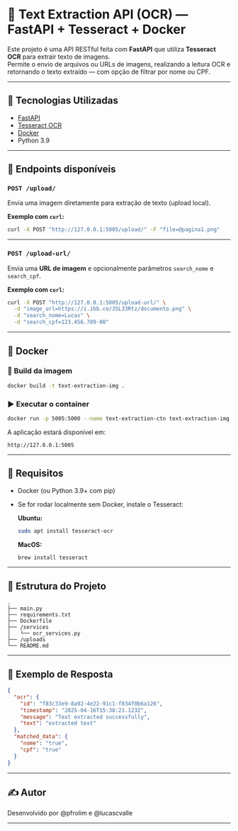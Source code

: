 # 📄 Text Extraction API (OCR) — FastAPI + Tesseract + Docker

Este projeto é uma API RESTful feita com **FastAPI** que utiliza **Tesseract OCR** para extrair texto de imagens.  
Permite o envio de arquivos ou URLs de imagens, realizando a leitura OCR e retornando o texto extraído — com opção de filtrar por nome ou CPF.

---

## 🚀 Tecnologias Utilizadas

- [FastAPI](https://fastapi.tiangolo.com/)
- [Tesseract OCR](https://github.com/tesseract-ocr/tesseract)
- [Docker](https://www.docker.com/)
- Python 3.9

---

## 🧪 Endpoints disponíveis

### `POST /upload/`

Envia uma imagem diretamente para extração de texto (upload local).

**Exemplo com `curl`:**

```bash
curl -X POST "http://127.0.0.1:5005/upload/" -F "file=@pagina1.png"
```

---

### `POST /upload-url/`

Envia uma **URL de imagem** e opcionalmente parâmetros `search_nome` e `search_cpf`.

**Exemplo com `curl`:**

```bash
curl -X POST "http://127.0.0.1:5005/upload-url/" \
  -d "image_url=https://i.ibb.co/35L33Rtz/documento.png" \
  -d "search_nome=Lucas" \
  -d "search_cpf=123.456.789-00"
```

---

## 🐳 Docker

### 🔧 Build da imagem

```bash
docker build -t text-extraction-img .
```

### ▶️ Executar o container

```bash
docker run -p 5005:5000 --name text-extraction-ctn text-extraction-img
```

A aplicação estará disponível em:

```
http://127.0.0.1:5005
```

---

## 🧰 Requisitos

- Docker (ou Python 3.9+ com pip)
- Se for rodar localmente sem Docker, instale o Tesseract:
  
  **Ubuntu:**
  ```bash
  sudo apt install tesseract-ocr
  ```

  **MacOS:**
  ```bash
  brew install tesseract
  ```

---

## 📂 Estrutura do Projeto

```
.
├── main.py
├── requirements.txt
├── Dockerfile
├── /services
│   └── ocr_services.py
├── /uploads
└── README.md
```

---

## 📑 Exemplo de Resposta

```json
{
  "ocr": {
    "id": "f83c33e9-8a92-4e22-91c1-f834f0b6a126",
    "timestamp": "2025-04-16T15:38:21.123Z",
    "message": "Text extracted successfully",
    "text": "extracted text"
  },
  "matched_data": {
    "nome": "true",
    "cpf": "true"
  }
}
```

---

## ✍️ Autor

Desenvolvido por @pfrolim e @lucascvalle

---
